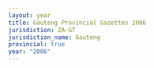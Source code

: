 ```yaml
---
layout: year
title: Gauteng Provincial Gazettes 2006
jurisdiction: ZA-GT
jurisdiction_name: Gauteng
provincial: true
year: "2006"
---
```

